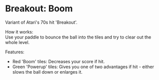 # Breakout: Boom
Variant of Atari's 70s hit 'Breakout'.

How it works:\
Use your paddle to bounce the ball into the tiles and try to clear out the whole level.

Features:
- Red 'Boom' tiles: Decreases your score if hit.
- Green 'Powerup' tiles: Gives you one of two advantages if hit - either slows the ball down or enlarges it.
